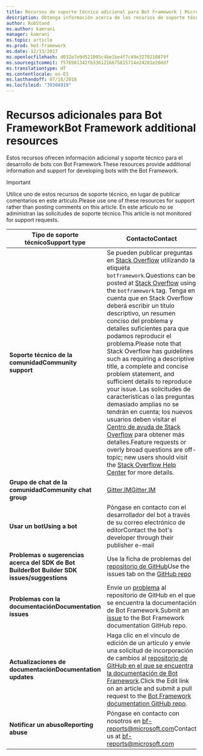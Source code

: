 ```yaml
---
title: Recursos de soporte técnico adicional para Bot Framework | Microsoft Docs
description: Obtenga información acerca de los recursos de soporte técnico adicional para Bot Framework.
author: RobStand
ms.author: kamrani
manager: kamrani
ms.topic: article
ms.prod: bot-framework
ms.date: 12/13/2017
ms.openlocfilehash: d032e7e9d521005c4be1be4f7c49e3270210879f
ms.sourcegitcommit: f576981342fb3361216675815714e24281e20ddf
ms.translationtype: HT
ms.contentlocale: es-ES
ms.lasthandoff: 07/18/2018
ms.locfileid: "39304919"
---
```

# <a name="bot-framework-additional-resources"></a><span data-ttu-id="8cf8c-103">Recursos adicionales para Bot Framework</span><span class="sxs-lookup"><span data-stu-id="8cf8c-103">Bot Framework additional resources</span></span>

<span data-ttu-id="8cf8c-104">Estos recursos ofrecen información adicional y soporte técnico para el desarrollo de bots con Bot Framework.</span><span class="sxs-lookup"><span data-stu-id="8cf8c-104">These resources provide additional information and support for developing bots with the Bot Framework.</span></span>

> [!IMPORTANT]
> <span data-ttu-id="8cf8c-105">Utilice uno de estos recursos de soporte técnico, en lugar de publicar comentarios en este artículo.</span><span class="sxs-lookup"><span data-stu-id="8cf8c-105">Please use one of these resources for support rather than posting comments on this article.</span></span> <span data-ttu-id="8cf8c-106">En este artículo no se administran las solicitudes de soporte técnico.</span><span class="sxs-lookup"><span data-stu-id="8cf8c-106">This article is not monitored for support requests.</span></span>

|            <span data-ttu-id="8cf8c-107"><strong>Tipo de soporte técnico</strong></span><span class="sxs-lookup"><span data-stu-id="8cf8c-107"><strong>Support type</strong></span></span>            |                                                                                                                                                                                                                                     <span data-ttu-id="8cf8c-108"><strong>Contacto</strong></span><span class="sxs-lookup"><span data-stu-id="8cf8c-108"><strong>Contact</strong></span></span>                                                                                                                                                                                                                                      |
|-----------------------------------------------------|---------------------------------------------------------------------------------------------------------------------------------------------------------------------------------------------------------------------------------------------------------------------------------------------------------------------------------------------------------------------------------------------------------------------------------------------------------------------------------------------------|
|         <span data-ttu-id="8cf8c-109"><strong>Soporte técnico de la comunidad</strong></span><span class="sxs-lookup"><span data-stu-id="8cf8c-109"><strong>Community support</strong></span></span>          | <span data-ttu-id="8cf8c-110">Se pueden publicar preguntas en [Stack Overflow](https://stackoverflow.com/questions/tagged/botframework) utilizando la etiqueta `botframework`.</span><span class="sxs-lookup"><span data-stu-id="8cf8c-110">Questions can be posted at [Stack Overflow](https://stackoverflow.com/questions/tagged/botframework) using the `botframework` tag.</span></span> <span data-ttu-id="8cf8c-111">Tenga en cuenta que en Stack Overflow deberá escribir un título descriptivo, un resumen conciso del problema y detalles suficientes para que podamos reproducir el problema.</span><span class="sxs-lookup"><span data-stu-id="8cf8c-111">Please note that Stack Overflow has guidelines such as requiring a descriptive title, a complete and concise problem statement, and sufficient details to reproduce your issue.</span></span> <span data-ttu-id="8cf8c-112">Las solicitudes de características o las preguntas demasiado amplias no se tendrán en cuenta; los nuevos usuarios deben visitar el [ Centro de ayuda de Stack Overflow](https://stackoverflow.com/help/how-to-ask) para obtener más detalles.</span><span class="sxs-lookup"><span data-stu-id="8cf8c-112">Feature requests or overly broad questions are off-topic; new users should visit the [Stack Overflow Help Center](https://stackoverflow.com/help/how-to-ask) for more details.</span></span> |
|        <span data-ttu-id="8cf8c-113"><strong>Grupo de chat de la comunidad</strong></span><span class="sxs-lookup"><span data-stu-id="8cf8c-113"><strong>Community chat group</strong></span></span>        |                                                                                                                                                                                                                        [<span data-ttu-id="8cf8c-114">Gitter.IM</span><span class="sxs-lookup"><span data-stu-id="8cf8c-114">Gitter.IM</span></span>](https://gitter.im/Microsoft/BotBuilder)                                                                                                                                                                                                                        |
|            <span data-ttu-id="8cf8c-115"><strong>Usar un bot</strong></span><span class="sxs-lookup"><span data-stu-id="8cf8c-115"><strong>Using a bot</strong></span></span>             |                                                                                                                                                                                                                    <span data-ttu-id="8cf8c-116">Póngase en contacto con el desarrollador del bot a través de su correo electrónico de editor</span><span class="sxs-lookup"><span data-stu-id="8cf8c-116">Contact the bot's developer through their publisher e-mail</span></span>                                                                                                                                                                                                                     |
| <span data-ttu-id="8cf8c-117"><strong>Problemas o sugerencias acerca del SDK de Bot Builder</strong></span><span class="sxs-lookup"><span data-stu-id="8cf8c-117"><strong>Bot Builder SDK issues/suggestions</strong></span></span> |                                                                                                                                                                                           <span data-ttu-id="8cf8c-118">Use la ficha de problemas del <a href="https://github.com/Microsoft/BotBuilder/" target="_blank">repositorio de GitHub</a></span><span class="sxs-lookup"><span data-stu-id="8cf8c-118">Use the issues tab on the <a href="https://github.com/Microsoft/BotBuilder/" target="_blank">GitHub repo</a></span></span>                                                                                                                                                                                            |
|        <span data-ttu-id="8cf8c-119"><strong>Problemas con la documentación</strong></span><span class="sxs-lookup"><span data-stu-id="8cf8c-119"><strong>Documentation issues</strong></span></span>        |                                                                                                                                                                     <span data-ttu-id="8cf8c-120">Envíe un <a href="https://github.com/MicrosoftDocs/bot-framework-docs/issues" target="_blank">problema</a> al repositorio de GitHub en el que se encuentra la documentación de Bot Framework.</span><span class="sxs-lookup"><span data-stu-id="8cf8c-120">Submit an <a href="https://github.com/MicrosoftDocs/bot-framework-docs/issues" target="_blank">issue</a> to the Bot Framework documentation GitHub repo.</span></span>                                                                                                                                                                      |
|       <span data-ttu-id="8cf8c-121"><strong>Actualizaciones de documentación</strong></span><span class="sxs-lookup"><span data-stu-id="8cf8c-121"><strong>Documentation updates</strong></span></span>        |                                                                                                                                                   <span data-ttu-id="8cf8c-122">Haga clic en el vínculo de edición de un artículo y envíe una solicitud de incorporación de cambios al <a href="https://github.com/MicrosoftDocs/bot-framework-docs" target="_blank">repositorio de GitHub en el que se encuentra la documentación de Bot Framework</a>.</span><span class="sxs-lookup"><span data-stu-id="8cf8c-122">Click the Edit link on an article and submit a pull request to the <a href="https://github.com/MicrosoftDocs/bot-framework-docs" target="_blank">Bot Framework documentation GitHub repo</a>.</span></span>                                                                                                                                                   |
|          <span data-ttu-id="8cf8c-123"><strong>Notificar un abuso</strong></span><span class="sxs-lookup"><span data-stu-id="8cf8c-123"><strong>Reporting abuse</strong></span></span>           |                                                                                                                                                                                                            <span data-ttu-id="8cf8c-124">Póngase en contacto con nosotros en [bf-reports@microsoft.com](mailto://bf-reports@microsoft.com)</span><span class="sxs-lookup"><span data-stu-id="8cf8c-124">Contact us at [bf-reports@microsoft.com](mailto://bf-reports@microsoft.com)</span></span>                                                                                                                                                                                                            |

